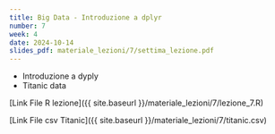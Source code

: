 ```yaml
---
title: Big Data - Introduzione a dplyr
number: 7
week: 4
date: 2024-10-14
slides_pdf: materiale_lezioni/7/settima_lezione.pdf
---
```



- Introduzione a dyply
- Titanic data


[Link File R lezione]({{ site.baseurl }}/materiale_lezioni/7/lezione_7.R)  

[Link File csv Titanic]({{ site.baseurl }}/materiale_lezioni/7/titanic.csv)  